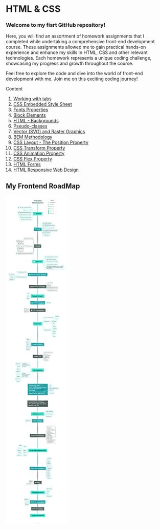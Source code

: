 <h1>HTML & CSS</h1>
<h3>Welcome to my fisrt GitHub repository!</h3>
Here, you will find an assortment of homework assignments that I completed while undertaking a comprehensive front-end development course. These assignments allowed me to gain practical hands-on experience and enhance my skills in HTML, CSS and other relevant technologies. Each homework represents a unique coding challenge, showcasing my progress and growth throughout the course.

Feel free to explore the code and dive into the world of front-end development with me. Join me on this exciting coding journey!

Content
1. <a href="https://github.com/LubomirPasko/HTML-CSS/blob/main/2_intro_tags">Working with tabs</a>
2. <a href="https://github.com/LubomirPasko/HTML-CSS/blob/main/3_embeddedness_css-syntax">CSS Embedded Style Sheet</a>
3. <a href="https://github.com/LubomirPasko/HTML-CSS/blob/main/4_fonts_properties">Fonts Properties</a>
4. <a href="https://github.com/LubomirPasko/HTML-CSS/blob/main/5_block_properties">Block Elements</a>
5. <a href="https://github.com/LubomirPasko/HTML-CSS/tree/main/7_background">HTML - Backgrounds</a>
6. <a href="https://github.com/LubomirPasko/HTML-CSS/blob/main/8_pseudo_clases">Pseudo-classes</a>
7. <a href="https://github.com/LubomirPasko/HTML-CSS/blob/main/9_graphics">Vector (SVG) and Raster Graphics</a>
8. <a href="https://github.com/LubomirPasko/HTML-CSS/tree/main/10_bem_methodology">BEM Methodology</a>
9. <a href="https://github.com/LubomirPasko/HTML-CSS/tree/main/11_position">CSS Layout - The Position Property</a>
10. <a href="https://github.com/LubomirPasko/HTML-CSS/blob/main/12_transform">CSS Transform Property</a>
11. <a href="https://github.com/LubomirPasko/HTML-CSS/tree/main/13_animation">CSS Animation Property</a>
12. <a href="https://github.com/LubomirPasko/HTML-CSS/blob/main/14_flex">CSS Flex Property</a>
13. <a href="https://github.com/LubomirPasko/HTML-CSS/blob/main/16_forms">HTML Forms</a>
14. <a href="https://github.com/LubomirPasko/HTML-CSS/blob/main/17_adaptive">HTML Responsive Web Design</a>

<h2>My Frontend RoadMap</h2>

![alt text](https://github.com/LubomirPasko/HTML-CSS/blob/main/Frontend.png)

